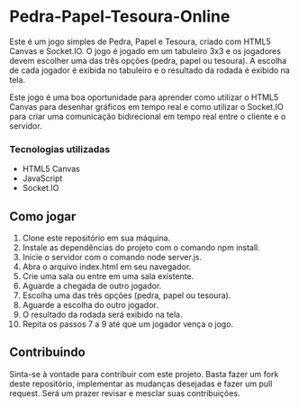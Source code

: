 # Pedra-Papel-Tesoura-Online
Este é um jogo simples de Pedra, Papel e Tesoura, criado com HTML5 Canvas e Socket.IO. O jogo é jogado em um tabuleiro 3x3 e os jogadores devem escolher uma das três opções (pedra, papel ou tesoura). A escolha de cada jogador é exibida no tabuleiro e o resultado da rodada é exibido na tela.

Este jogo é uma boa oportunidade para aprender como utilizar o HTML5 Canvas para desenhar gráficos em tempo real e como utilizar o Socket.IO para criar uma comunicação bidirecional em tempo real entre o cliente e o servidor.

### Tecnologias utilizadas
- HTML5 Canvas
- JavaScript
- Socket.IO

## Como jogar
1. Clone este repositório em sua máquina.
2. Instale as dependências do projeto com o comando npm install.
3. Inicie o servidor com o comando node server.js.
4. Abra o arquivo index.html em seu navegador.
5. Crie uma sala ou entre em uma sala existente.
6. Aguarde a chegada de outro jogador.
7. Escolha uma das três opções (pedra, papel ou tesoura).
8. Aguarde a escolha do outro jogador.
9. O resultado da rodada será exibido na tela.
10. Repita os passos 7 a 9 até que um jogador vença o jogo.

## Contribuindo
Sinta-se à vontade para contribuir com este projeto. Basta fazer um fork deste repositório, implementar as mudanças desejadas e fazer um pull request. Será um prazer revisar e mesclar suas contribuições.
